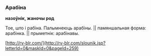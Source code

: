 ### Арабіна
**назоўнік, жаночы род**

Тое, што і рабіна. Палымнеюць арабіны. || памяншальная форма: арабінка. || прыметнік: арабінавы.

<a rel="author">[http://rv-blr.com/](http://rv-blr.com/slounik.jsp?letterId=0&maskId=0&pageId=259)</a>
